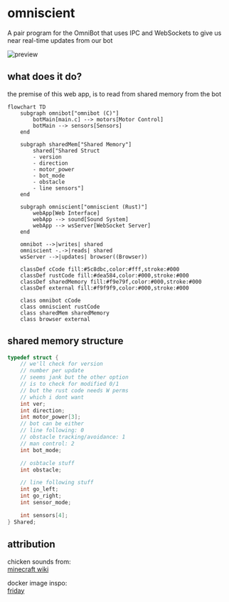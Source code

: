 # omniscient

A pair program for the OmniBot that uses IPC and WebSockets to give us near
real-time updates from our bot

![preview](https://i.imgur.com/GlJwatc.png)

## what does it do?

the premise of this web app, is to read from shared memory from the bot

```mermaid
flowchart TD
    subgraph omnibot["omnibot (C)"]
        botMain[main.c] --> motors[Motor Control]
        botMain --> sensors[Sensors]
    end
    
    subgraph sharedMem["Shared Memory"]
        shared["Shared Struct
        - version
        - direction
        - motor_power
        - bot_mode
        - obstacle
        - line sensors"]
    end
    
    subgraph omniscient["omniscient (Rust)"]
        webApp[Web Interface]
        webApp --> sound[Sound System]
        webApp --> wsServer[WebSocket Server]
    end
    
    omnibot -->|writes| shared
    omniscient -.->|reads| shared
    wsServer -->|updates| browser((Browser))
    
    classDef cCode fill:#5c8dbc,color:#fff,stroke:#000
    classDef rustCode fill:#dea584,color:#000,stroke:#000
    classDef sharedMemory fill:#f9e79f,color:#000,stroke:#000
    classDef external fill:#f9f9f9,color:#000,stroke:#000
    
    class omnibot cCode
    class omniscient rustCode
    class sharedMem sharedMemory
    class browser external
```

## shared memory structure

```c
typedef struct {
    // we'll check for version
    // number per update
    // seems jank but the other option
    // is to check for modified 0/1
    // but the rust code needs W perms
    // which i dont want
    int ver;
    int direction;
    int motor_power[3];
    // bot can be either
    // line following: 0
    // obstacle tracking/avoidance: 1
    // man control: 2
    int bot_mode;

    // osbtacle stuff
    int obstacle;

    // line following stuff
    int go_left;
    int go_right;
    int sensor_mode;

    int sensors[4];
} Shared;
```

## attribution

chicken sounds from:\
[minecraft wiki](https://minecraft.fandom.com/wiki/Category:Chicken_sounds)

docker image inspo:\
[friday](https://github.com/JonasRSV/Friday)

